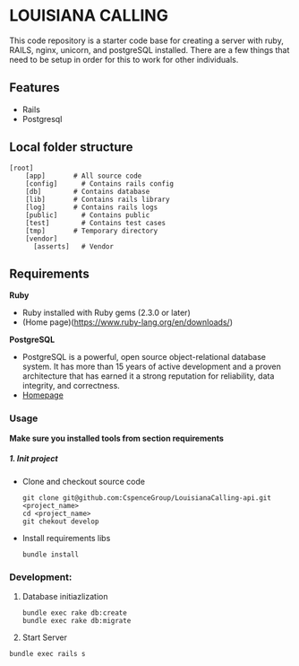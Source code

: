 LOUISIANA CALLING
=======================================

This code repository is a starter code base for creating a server with ruby, RAILS, nginx, unicorn, and postgreSQL installed. There are a few things that need to be setup in order for this to work for other individuals.

## Features
 - Rails
 - Postgresql

## Local folder structure
```
[root]
    [app]       # All source code
    [config]      # Contains rails config
    [db]        # Contains database
    [lib]       # Contains rails library
    [log]       # Contains rails logs
    [public]      # Contains public
    [test]        # Contains test cases
    [tmp]       # Temporary directory
    [vendor]
      [asserts]   # Vendor
```

## Requirements
**Ruby**
 - Ruby installed with Ruby gems (2.3.0 or later)
 - (Home page)(https://www.ruby-lang.org/en/downloads/)

**PostgreSQL**
 - PostgreSQL is a powerful, open source object-relational database system. It has more than 15 years of active development and a proven architecture that has earned it a strong reputation for reliability, data integrity, and correctness.
 - [Homepage](https://www.postgresql.org/)

### Usage
**Make sure you installed tools from section requirements**

##### 1. Init project
- Clone and checkout source code

    ```
    git clone git@github.com:CspenceGroup/LouisianaCalling-api.git <project_name>
    cd <project_name>
    git chekout develop
    ```

- Install requirements libs
    ```
    bundle install
    ```
### Development:

1. Database initiazlization

    ```
    bundle exec rake db:create
    bundle exec rake db:migrate
    ```
2. Start Server

  ```
  bundle exec rails s
  ```
